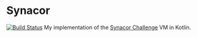 # Synacor
[![Build Status](https://travis-ci.org/davidkey/synacor-kotlin.svg?branch=master)](https://travis-ci.org/davidkey/synacor-kotlin)
My implementation of the [Synacor Challenge](https://challenge.synacor.com/ "Synacor Challenge") VM in Kotlin.
